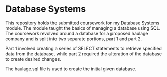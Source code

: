 # Database Systems

This repository holds the submitted coursework for my Database Systems module. The module taught the basics of managing a database using SQL.
The coursework revolved around a database for a proposed haulage company and is split into two separate portions, part 1 and part 2. 

Part 1 involved creating a series of SELECT statements to retrieve specified data from the database, while part 2 required the alteration of the database to create desired changes.

The haulage.sql file is used to create the initial given database.